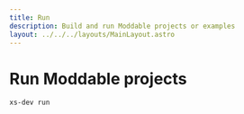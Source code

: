 ```yaml
---
title: Run
description: Build and run Moddable projects or examples
layout: ../../../layouts/MainLayout.astro
---
```


# Run Moddable projects

```
xs-dev run
```
